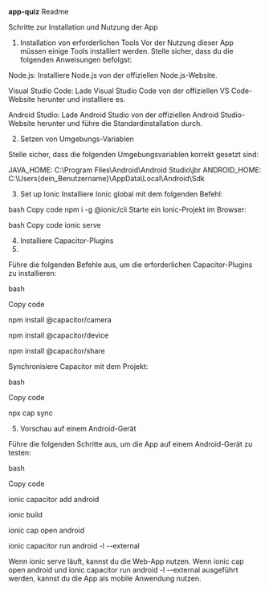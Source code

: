 **app-quiz** Readme

Schritte zur Installation und Nutzung der App
1. Installation von erforderlichen Tools
Vor der Nutzung dieser App müssen einige Tools installiert werden. Stelle sicher, dass du die folgenden Anweisungen befolgst:

Node.js: Installiere Node.js von der offiziellen Node.js-Website.

Visual Studio Code: Lade Visual Studio Code von der offiziellen VS Code-Website herunter und installiere es.

Android Studio: Lade Android Studio von der offiziellen Android Studio-Website herunter und führe die Standardinstallation durch.

2. Setzen von Umgebungs-Variablen
   
Stelle sicher, dass die folgenden Umgebungsvariablen korrekt gesetzt sind:

JAVA_HOME: C:\Program Files\Android\Android Studio\jbr
ANDROID_HOME: C:\Users{dein_Benutzername}\AppData\Local\Android\Sdk

3. Set up Ionic
Installiere Ionic global mit dem folgenden Befehl:

bash
Copy code
npm i -g @ionic/cli
Starte ein Ionic-Projekt im Browser:

bash
Copy code
ionic serve

4. Installiere Capacitor-Plugins
5. 
Führe die folgenden Befehle aus, um die erforderlichen Capacitor-Plugins zu installieren:

bash

Copy code

npm install @capacitor/camera

npm install @capacitor/device

npm install @capacitor/share

Synchronisiere Capacitor mit dem Projekt:

bash

Copy code

npx cap sync


5. Vorschau auf einem Android-Gerät

Führe die folgenden Schritte aus, um die App auf einem Android-Gerät zu testen:

bash

Copy code

ionic capacitor add android

ionic build

ionic cap open android

ionic capacitor run android -l --external

Wenn ionic serve läuft, kannst du die Web-App nutzen. Wenn ionic cap open android und ionic capacitor run android -l --external ausgeführt werden, kannst du die App als mobile Anwendung nutzen.
